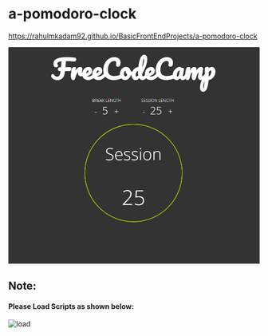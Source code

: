 # a-pomodoro-clock

https://rahulmkadam92.github.io/BasicFrontEndProjects/a-pomodoro-clock

![](a-pomodoro-clock.PNG)

## Note:

#### Please Load Scripts as shown below:

![load](https://user-images.githubusercontent.com/19743074/37685610-7c1641ce-2c6a-11e8-86da-52c10bf25634.PNG)
